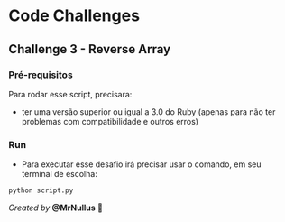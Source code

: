 # Code Challenges

## Challenge 3 - Reverse Array

### Pré-requisitos

Para rodar esse script, precisara: 

- ter uma versão superior ou igual a 3.0 do Ruby (apenas para não ter problemas com compatibilidade e outros erros)


### Run

+ Para executar esse desafio irá precisar usar o comando, em seu terminal de escolha:

```bash
python script.py
```


_Created by_ **@MrNullus** 💜